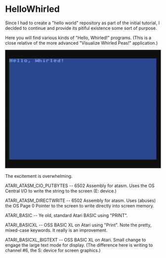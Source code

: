 # HelloWhirled

Since I had to create a "hello world" repository as part of the initial tutorial, I decided to continue and provide its pitiful existence some sort of purpose.

Here you will find various kinds of "Hello, Whirled!" programs. (This is a close relative of the more advanced "Visualize Whirled Peas!" application.)


[![HelloWhirled](https://github.com/kenjennings/HelloWhirled/blob/master/HelloWhirled.png)](#features)


The excitement is overwhelming.


ATARI_ATASM_CIO_PUTBYTES -- 6502 Assembly for atasm.  Uses the OS Central I/O to write the string to the screen (E: device.)

ATARI_ATASM_DIRECTWRITE -- 6502 Assembly for atasm.  Uses (abuses) the OS Page 0 Pointer to the screen to write directly into screen memory.

ATARI_BASIC -- Ye old, standard Atari BASIC using "PRINT". 

ATARI_BASICXL -- OSS BASIC XL on Atari using "Print".  Note the pretty, mixed-case keywords. It really is an improvement.

ATARI_BASICXL_BIGTEXT -- OSS BASIC XL on Atari.  Small change to engage the large text mode for display.  (The difference here is writing to channel #6, the S: device for screen graphics.)
